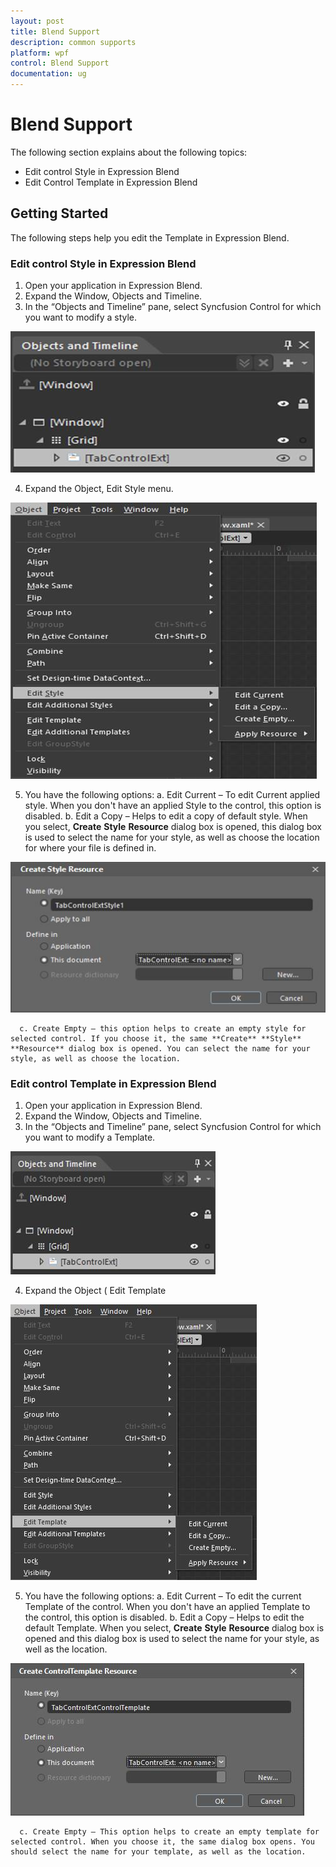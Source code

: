 ```yaml
---
layout: post
title: Blend Support
description: common supports
platform: wpf
control: Blend Support
documentation: ug
---
```


# Blend Support

The following section explains about the following topics:

* Edit control Style in Expression Blend
* Edit Control Template in Expression Blend

## Getting Started


The following steps help you edit the Template in Expression Blend.

### Edit control Style in Expression Blend

1. Open your application in Expression Blend. 
2. Expand the Window, Objects and Timeline.
3. In the “Objects and Timeline” pane, select Syncfusion Control for which you want to modify a style.

![](GettingStarted_images/GettingStarted_img1.jpeg)


4. Expand the Object, Edit Style menu.

![](GettingStarted_images/GettingStarted_img2.jpeg)


5. You have the following options:
      a. Edit Current – To edit Current applied style. When you don't have an applied Style to the control, this option is disabled.
      b. Edit a Copy – Helps to edit a copy of default style. When you select, **Create** **Style** **Resource** dialog box is opened, this dialog box is used to select the name for your style, as well as choose the location for where your file is defined in. 

![](GettingStarted_images/GettingStarted_img3.jpeg)


      c. Create Empty – this option helps to create an empty style for selected control. If you choose it, the same **Create** **Style** **Resource** dialog box is opened. You can select the name for your style, as well as choose the location.

### Edit control Template in Expression Blend

1. Open your application in Expression Blend. 
2. Expand the Window, Objects and Timeline.
3. In the “Objects and Timeline” pane, select Syncfusion Control for which you want to modify a Template.

![](GettingStarted_images/GettingStarted_img4.jpeg)


4. Expand the Object (  Edit Template

![](GettingStarted_images/GettingStarted_img5.jpeg)


5. You have the following options:
      a. Edit Current – To edit the current Template of the control. When you don't have an applied Template to the control, this option is disabled.
      b. Edit a Copy – Helps to edit the default Template. When you select, **Create** **Style** **Resource** dialog box is opened and this dialog box is used to select the name for your style, as well as the location.

![](GettingStarted_images/GettingStarted_img6.jpeg)


      c. Create Empty – This option helps to create an empty template for selected control. When you choose it, the same dialog box opens. You should select the name for your template, as well as the location.

